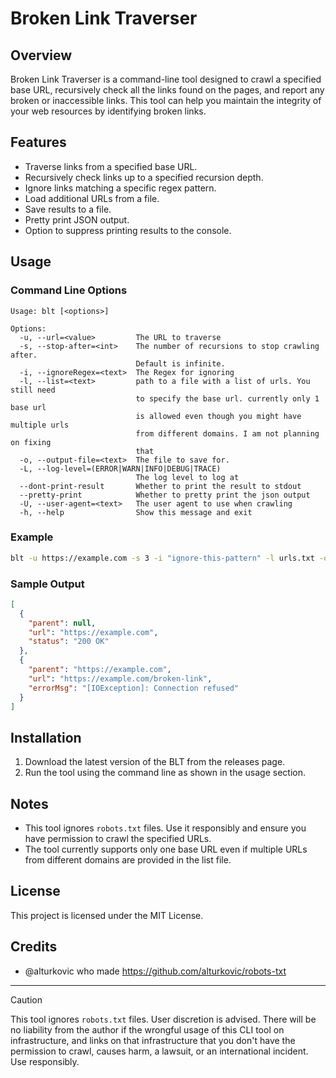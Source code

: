 # Broken Link Traverser

## Overview

Broken Link Traverser is a command-line tool designed to crawl a specified base URL, recursively check all the links
found on the pages, and report any broken or inaccessible links. This tool can help you maintain the integrity of your
web resources by identifying broken links.

## Features

- Traverse links from a specified base URL.
- Recursively check links up to a specified recursion depth.
- Ignore links matching a specific regex pattern.
- Load additional URLs from a file.
- Save results to a file.
- Pretty print JSON output.
- Option to suppress printing results to the console.

## Usage

### Command Line Options

```
Usage: blt [<options>]

Options:
  -u, --url=<value>         The URL to traverse
  -s, --stop-after=<int>    The number of recursions to stop crawling after.
                            Default is infinite.
  -i, --ignoreRegex=<text>  The Regex for ignoring
  -l, --list=<text>         path to a file with a list of urls. You still need
                            to specify the base url. currently only 1 base url
                            is allowed even though you might have multiple urls
                            from different domains. I am not planning on fixing
                            that
  -o, --output-file=<text>  The file to save for.
  -L, --log-level=(ERROR|WARN|INFO|DEBUG|TRACE)
                            The log level to log at
  --dont-print-result       Whether to print the result to stdout
  --pretty-print            Whether to pretty print the json output
  -U, --user-agent=<text>   The user agent to use when crawling
  -h, --help                Show this message and exit
```

### Example

```sh
blt -u https://example.com -s 3 -i "ignore-this-pattern" -l urls.txt -o results.json --pretty-print
```

### Sample Output

```json
[
  {
    "parent": null,
    "url": "https://example.com",
    "status": "200 OK"
  },
  {
    "parent": "https://example.com",
    "url": "https://example.com/broken-link",
    "errorMsg": "[IOException]: Connection refused"
  }
]
```

## Installation

1. Download the latest version of the BLT from the releases page.
2. Run the tool using the command line as shown in the usage section.

## Notes

- This tool ignores `robots.txt` files. Use it responsibly and ensure you have permission to crawl the specified URLs.
- The tool currently supports only one base URL even if multiple URLs from different domains are provided in the list
  file.

## License

This project is licensed under the MIT License.

## Credits

- @alturkovic who made https://github.com/alturkovic/robots-txt

---

> [!CAUTION]
> This tool ignores `robots.txt` files. User discretion is advised. There will be no liability from the author if the
> wrongful usage of this CLI tool on infrastructure, and links on that infrastructure that you don't have the permission
> to crawl, causes harm, a lawsuit, or an international incident. Use responsibly.
